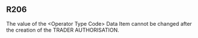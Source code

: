 ## R206
The value of the &lt;Operator Type Code&gt; Data Item cannot be changed after the creation of the TRADER AUTHORISATION.
